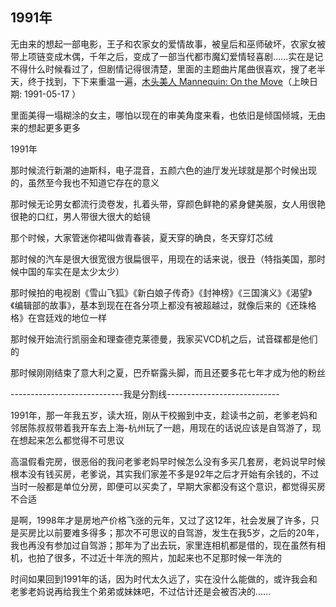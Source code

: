 ## 1991年 ##

无由来的想起一部电影，王子和农家女的爱情故事，被皇后和巫师破坏，农家女被带上项链变成木偶，千年之后，变成了一部当代都市魔幻爱情轻喜剧……实在是记不得什么时候看过了，但剧情记得很清楚，里面的主题曲片尾曲很喜欢，搜了老半天，终于找到，下下来重温一遍，[木头美人 Mannequin: On the Move](http://movie.douban.com/subject/1303340/)（上映日期: 1991-05-17 ）

里面美得一塌糊涂的女主，哪怕以现在的审美角度来看，也依旧是倾国倾城，无由来的想起更多更多

1991年

那时候流行新潮的迪斯科，电子混音，五颜六色的迪厅发光球就是那个时候出现的，虽然至今我也不知道它存在的意义

那时候无论男女都流行烫卷发，扎着头带，穿颜色鲜艳的紧身健美服，女人用很艳很艳的口红，男人带很大很大的蛤镜

那个时候，大家管迷你裙叫做青春装，夏天穿的确良，冬天穿灯芯绒

那时候的汽车是很大很宽很方很扁很平，用现在的话来说，很丑（特指美国，那时候中国的车实在是太少太少）

那时候拍的电视剧《雪山飞狐》《新白娘子传奇》《封神榜》《三国演义》《渴望》《编辑部的故事》，基本到现在在各分项上都没有被超越过，就像后来的《还珠格格》在宫廷戏的地位一样

那时候开始流行凯丽金和理查德克莱德曼，我家买VCD机之后，试音碟都是他们的

那时候刚刚结束了意大利之夏，巴乔崭露头脚，而且还要多花七年才成为他的粉丝

----------------------------我是分割线----------------------------

1991年，那一年我五岁，读大班，刚从干校搬到中支，趁读书之前，老爹老妈和邻居陈叔叔带着我开车去上海-杭州玩了一趟，用现在的话说应该是自驾游了，现在想起来怎么都觉得不可思议

高温假看完房，很恶俗的我问老爹老妈早时候怎么没有多买几套房，老妈说早时候根本没有钱买房，老爹说，其实我们家差不多是92年之后才开始有余钱的，不过当时一般都是单位分房，即便可以买卖了，早期大家都没有这个意识，都觉得买房不合适

是啊，1998年才是房地产价格飞涨的元年，又过了这12年，社会发展了许多，只是买房比以前要难多得多；那次不可思议的自驾游，发生在我5岁，之后的20年，我也再没有参加过自驾游；那年为了出去玩，家里连相机都是借的，现在虽然有相机，也拍了很多，不过近十年洗的照片，加起来也不足那时候一年洗的

时间如果回到1991年的话，因为时代太久远了，实在没什么能做的，或许我会和老爹老妈说再给我生个弟弟或妹妹吧，不过估计还是会被否决的……